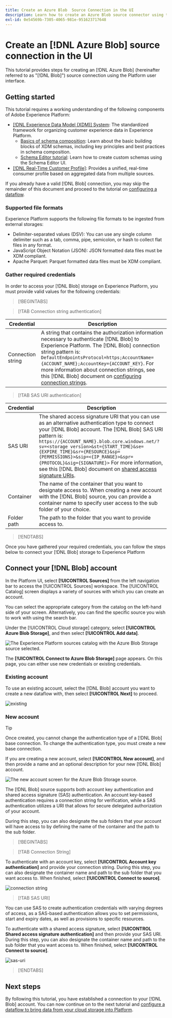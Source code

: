 ```yaml
---
title: Create an Azure Blob  Source Connection in the UI
description: Learn how to create an Azure Blob source connector using the Platform user interface.
exl-id: 0e54569b-7305-4065-981e-951623717648
---
```

# Create an [!DNL Azure Blob] source connection in the UI

This tutorial provides steps for creating an [!DNL Azure Blob] (hereinafter referred to as "[!DNL Blob]") source connection using the Platform user interface.

## Getting started

This tutorial requires a working understanding of the following components of Adobe Experience Platform:

* [[!DNL Experience Data Model (XDM)] System](../../../../../xdm/home.md): The standardized framework for organizing customer experience data in Experience Platform.
  * [Basics of schema composition](../../../../../xdm/schema/composition.md): Learn about the basic building blocks of XDM schemas, including key principles and best practices in schema composition.
  * [Schema Editor tutorial](../../../../../xdm/tutorials/create-schema-ui.md): Learn how to create custom schemas using the Schema Editor UI.
* [[!DNL Real-Time Customer Profile]](../../../../../profile/home.md): Provides a unified, real-time consumer profile based on aggregated data from multiple sources.

If you already have a valid [!DNL Blob] connection, you may skip the remainder of this document and proceed to the tutorial on [configuring a dataflow](../../dataflow/batch/cloud-storage.md).

### Supported file formats

Experience Platform supports the following file formats to be ingested from external storages:

* Delimiter-separated values (DSV): You can use any single column delimiter such as a tab, comma, pipe, semicolon, or hash to collect flat files in any format.
* JavaScript Object Notation (JSON): JSON formatted data files must be XDM compliant.
* Apache Parquet: Parquet formatted data files must be XDM compliant.

### Gather required credentials

In order to access your [!DNL Blob] storage on Experience Platform, you must provide valid values for the following credentials:

>[!BEGINTABS]

>[!TAB Connection string authentication]

| Credential | Description |
| --- | --- |
| Connection string | A string that contains the authorization information necessary to authenticate [!DNL Blob] to Experience Platform. The [!DNL Blob] connection string pattern is: `DefaultEndpointsProtocol=https;AccountName={ACCOUNT_NAME};AccountKey={ACCOUNT_KEY}`. For more information about connection strings, see this [!DNL Blob] document on [configuring connection strings](https://docs.microsoft.com/en-us/azure/storage/common/storage-configure-connection-string). |

>[!TAB SAS URI authentication]

| Credential | Description |
| --- | --- |
| SAS URI | The shared access signature URI that you can use as an alternative authentication type to connect your [!DNL Blob] account. The [!DNL Blob] SAS URI pattern is: `https://{ACCOUNT_NAME}.blob.core.windows.net/?sv=<storage version>&st={START_TIME}&se={EXPIRE_TIME}&sr={RESOURCE}&sp={PERMISSIONS}>&sip=<{IP_RANGE}>&spr={PROTOCOL}&sig={SIGNATURE}>` For more information, see this [!DNL Blob] document on [shared access signature URIs](https://docs.microsoft.com/en-us/azure/data-factory/connector-azure-blob-storage#shared-access-signature-authentication).  |
| Container | The name of the container that you want to designate access to. When creating a new account with the [!DNL Blob] source, you can provide a container name to specify user access to the sub folder of your choice. |
| Folder path | The path to the folder that you want to provide access to. |

>[!ENDTABS]

Once you have gathered your required credentials, you can follow the steps below to connect your [!DNL Blob] storage to Experience Platform

## Connect your [!DNL Blob] account

In the Platform UI, select **[!UICONTROL Sources]** from the left navigation bar to access the [!UICONTROL Sources] workspace. The [!UICONTROL Catalog] screen displays a variety of sources with which you can create an account.

You can select the appropriate category from the catalog on the left-hand side of your screen. Alternatively, you can find the specific source you wish to work with using the search bar.

Under the [!UICONTROL Cloud storage] category, select **[!UICONTROL Azure Blob Storage]**, and then select **[!UICONTROL Add data]**.

![The Experience Platform sources catalog with the Azure Blob Storage source selected.](../../../../images/tutorials/create/blob/catalog.png)

The **[!UICONTROL Connect to Azure Blob Storage]** page appears. On this page, you can either use new credentials or existing credentials.

### Existing account

To use an existing account, select the [!DNL Blob] account you want to create a new dataflow with, then select **[!UICONTROL Next]** to proceed.

![existing](../../../../images/tutorials/create/blob/existing.png)

### New account

>[!TIP]
>
>Once created, you cannot change the authentication type of a [!DNL Blob] base connection. To change the authentication type, you must create a new base connection.

If you are creating a new account, select **[!UICONTROL New account]**, and then provide a name and an optional description for your new [!DNL Blob] account.

![The new account screen for the Azure Blob Storage source.](../../../../images/tutorials/create/blob/new.png)

The [!DNL Blob] source supports both account key authentication and shared access signature (SAS) authentication. An account key-based authentication requires a connection string for verification, while a SAS authentication utilizes a URI that allows for secure delegated authorization of your account.

During this step, you can also designate the sub folders that your account will have access to by defining the name of the container and the path to the sub folder.

>[!BEGINTABS]

>[!TAB Connection String]

To authenticate with an account key, select **[!UICONTROL Account key authentication]** and provide your connection string. During this step, you can also designate the container name and path to the sub folder that you want access to. When finished, select **[!UICONTROL Connect to source]**.

![connection string](../../../../images/tutorials/create/blob/connectionstring.png)

>[!TAB SAS URI]

You can use SAS to create authentication credentials with varying degrees of access, as a SAS-based authentication allows you to set permissions, start and expiry dates, as well as provisions to specific resources.

To authenticate with a shared access signature, select **[!UICONTROL Shared access signature authentication]** and then provide your SAS URI. During this step, you can also designate the container name and path to the sub folder that you want access to. When finished, select **[!UICONTROL Connect to source]**.

![sas-uri](../../../../images/tutorials/create/blob/sas-uri.png)

>[!ENDTABS]

## Next steps

By following this tutorial, you have established a connection to your [!DNL Blob] account. You can now continue on to the next tutorial and [configure a dataflow to bring data from your cloud storage into Platform](../../dataflow/batch/cloud-storage.md).

